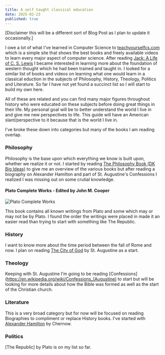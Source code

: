 ```yaml
---
title: A self taught classical education
date: 2025-02-23
published: true
---
```

[Disclaimer this will be a different sort of Blog Post as I plan to update it occasionally.]

I owe a lot of what I've learned in Computer Science to [teachyourselfcs.com](https://teachyourselfcs.com/) which is a simple
site that shows the best books and freely available videos to learn every major aspect of computer science. After reading
[Jack: A Life of C. S. Lewis](https://www.goodreads.com/book/show/30617.Jack) I became interested in learning more about
the foundation of western thought which he had been trained and taught in. I looked for a similar list of books and videos
on learning what one would learn in a classical eduction in the subjects of Philosophy, History, Theology, Politics and
Literature. So far I have not yet found a succinct list so I will start to build my own here.

All of these are related and you can find many major figures throughout history who were educated on these subjects before
doing great things in their life. My personal goal will be to better understand the world I live in and give me new perspectives
to life. This guide will have an American slant/perspective to it because that is the world I live in.

I've broke these down into categories but many of the books I am reading overlap.

### Philosophy
Philosophy is the base upon which everything we know is built upon, whether we realize it or not. I started by reading
[The Philosophy Book (DK Big Ideas)](https://www.dk.com/us/book/9780756668617-the-philosophy-book/) to give me an overview
of the various books but after reading a biography on Alexander Hamilton and part of St. Augustine's Confessions
I realized I was missing out on some crutial knowledge.

#### Plato Complete Works - Edited by John M. Cooper

![`Plato Complete Works`](./PlatoCompleteWorks.jpg)

This book contains all known writings from Plato and some which may or may not be by Plato. I found
the order the writings were placed in made it an easier read than trying to start with something
like The Republic.


### History
I want to know more about the time period between the fall of Rome and now. I plan on reading [The City of God](https://en.wikipedia.org/wiki/The_City_of_God)
by St. Augustine as a start.

### Theology
Keeping with St. Augustine I'm going to be reading [Confessions](https://en.wikipedia.org/wiki/Confessions_(Augustine) to
start but will be looking for more details about how the Bible was formed as well as the start of the Christian church.

### Literature
This is a very broad category but for now will be focused on reading Biographies to compliment or replace History books. I've
started with [Alexander Hamilton](https://www.penguinrandomhouse.com/books/292945/alexander-hamilton-by-ron-chernow/) by Chernow.

### Politics
[The Republic] by Plato is on my list so far.
